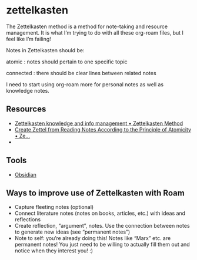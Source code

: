 # zettelkasten

The Zettelkasten method is a method for note-taking and resource management. It is what I&rsquo;m trying to do with all these org-roam files, but I feel like I&rsquo;m failing!

Notes in Zettelkasten should be:

atomic
: notes should pertain to one specific topic

connected
: there should be clear lines between related notes

I need to start using org-roam more for personal notes as well as knowledge notes.


## Resources

-   [Zettelkasten knowledge and info management • Zettelkasten Method](https://zettelkasten.de)
-   [Create Zettel from Reading Notes According to the Principle of Atomicity • Ze&#x2026;](https://zettelkasten.de/posts/create-zettel-from-reading-notes/)
-   


## Tools

-   [Obsidian](https://obsidian.md/)


## Ways to improve use of Zettelkasten with Roam

-   Capture fleeting notes (optional)
-   Connect literature notes (notes on books, articles, etc.) with ideas and reflections
-   Create reflection, &ldquo;argument&rdquo;, notes. Use the connection between notes to generate new ideas (see &ldquo;permanent notes&rdquo;)
-   Note to self: you&rsquo;re already doing this! Notes like &ldquo;Marx&rdquo; etc. are permanent notes! You just need to be willing to actually fill them out and notice when they interest you! :)

